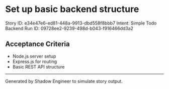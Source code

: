 # Set up basic backend structure

Story ID: e34e47e6-ed81-448a-9913-dbd558f8bbb7
Intent: Simple Todo Backend
Run ID: 09728ee2-9239-498d-b043-f916466dd3a2

## Acceptance Criteria
- Node.js server setup
- Express.js for routing
- Basic REST API structure

---
Generated by Shadow Engineer to simulate story output.
